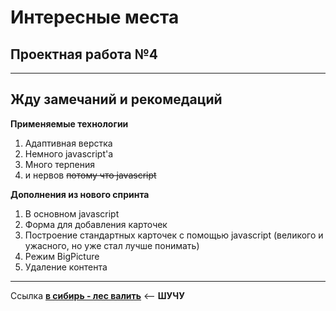 # Интересные места
## Проектная работа №4
-----
Жду **замечаний** и **рекомедаций**
-----
**Применяемые технологии**
1. Адаптивная верстка
2. Немного javascript'а
3. Много терпения
4. и нервов ~~потому что javascript~~

**Дополнения из нового спринта**
1. В основном javascript
2. Форма для добавления карточек
3. Построение стандартных карточек с помощью javascript (великого и ужасного, но уже стал лучше понимать)
4. Режим BigPicture
5. Удаление контента
-----
Ссылка [**в сибирь - лес валить**](https://andreygorlov1.github.io/mesto/index.html) <-- **ШУЧУ**